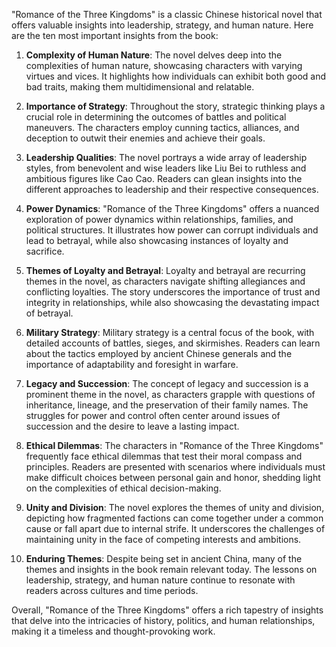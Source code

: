 "Romance of the Three Kingdoms" is a classic Chinese historical novel that offers valuable insights into leadership, strategy, and human nature. Here are the ten most important insights from the book:

1. **Complexity of Human Nature**: The novel delves deep into the complexities of human nature, showcasing characters with varying virtues and vices. It highlights how individuals can exhibit both good and bad traits, making them multidimensional and relatable.

2. **Importance of Strategy**: Throughout the story, strategic thinking plays a crucial role in determining the outcomes of battles and political maneuvers. The characters employ cunning tactics, alliances, and deception to outwit their enemies and achieve their goals.

3. **Leadership Qualities**: The novel portrays a wide array of leadership styles, from benevolent and wise leaders like Liu Bei to ruthless and ambitious figures like Cao Cao. Readers can glean insights into the different approaches to leadership and their respective consequences.

4. **Power Dynamics**: "Romance of the Three Kingdoms" offers a nuanced exploration of power dynamics within relationships, families, and political structures. It illustrates how power can corrupt individuals and lead to betrayal, while also showcasing instances of loyalty and sacrifice.

5. **Themes of Loyalty and Betrayal**: Loyalty and betrayal are recurring themes in the novel, as characters navigate shifting allegiances and conflicting loyalties. The story underscores the importance of trust and integrity in relationships, while also showcasing the devastating impact of betrayal.

6. **Military Strategy**: Military strategy is a central focus of the book, with detailed accounts of battles, sieges, and skirmishes. Readers can learn about the tactics employed by ancient Chinese generals and the importance of adaptability and foresight in warfare.

7. **Legacy and Succession**: The concept of legacy and succession is a prominent theme in the novel, as characters grapple with questions of inheritance, lineage, and the preservation of their family names. The struggles for power and control often center around issues of succession and the desire to leave a lasting impact.

8. **Ethical Dilemmas**: The characters in "Romance of the Three Kingdoms" frequently face ethical dilemmas that test their moral compass and principles. Readers are presented with scenarios where individuals must make difficult choices between personal gain and honor, shedding light on the complexities of ethical decision-making.

9. **Unity and Division**: The novel explores the themes of unity and division, depicting how fragmented factions can come together under a common cause or fall apart due to internal strife. It underscores the challenges of maintaining unity in the face of competing interests and ambitions.

10. **Enduring Themes**: Despite being set in ancient China, many of the themes and insights in the book remain relevant today. The lessons on leadership, strategy, and human nature continue to resonate with readers across cultures and time periods.

Overall, "Romance of the Three Kingdoms" offers a rich tapestry of insights that delve into the intricacies of history, politics, and human relationships, making it a timeless and thought-provoking work.